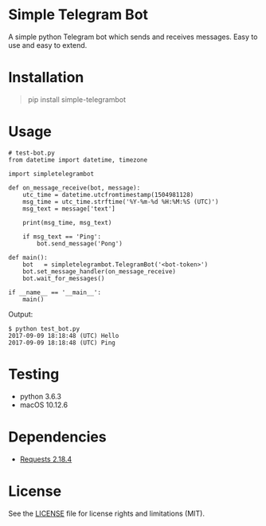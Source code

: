 # Simple Telegram Bot

A simple python Telegram bot which sends and receives messages. Easy to use and 
easy to extend.

# Installation

> pip install simple-telegrambot

# Usage
```
# test-bot.py
from datetime import datetime, timezone

import simpletelegrambot

def on_message_receive(bot, message):
    utc_time = datetime.utcfromtimestamp(1504981128)
    msg_time = utc_time.strftime('%Y-%m-%d %H:%M:%S (UTC)')
    msg_text = message['text']

    print(msg_time, msg_text)

    if msg_text == 'Ping':
        bot.send_message('Pong')
    
def main():
    bot   = simpletelegrambot.TelegramBot('<bot-token>')
    bot.set_message_handler(on_message_receive)
    bot.wait_for_messages()

if __name__ == '__main__':
    main()
```
Output:

```
$ python test_bot.py
2017-09-09 18:18:48 (UTC) Hello
2017-09-09 18:18:48 (UTC) Ping
```

# Testing

- python 3.6.3
- macOS 10.12.6 

# Dependencies

- [Requests 2.18.4](http://docs.python-requests.org/en/master/)

# License

See the [LICENSE](LICENSE.md) file for license rights and limitations (MIT).
